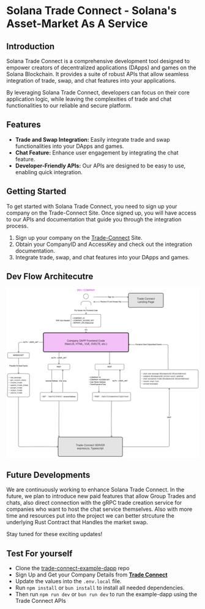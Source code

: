 # Solana Trade Connect - Solana's Asset-Market As A Service

## Introduction

Solana Trade Connect is a comprehensive development tool designed to empower creators of decentralized applications (DApps) and games on the Solana Blockchain. It provides a suite of robust APIs that allow seamless integration of trade, swap, and chat features into your applications.

By leveraging Solana Trade Connect, developers can focus on their core application logic, while leaving the complexities of trade and chat functionalities to our reliable and secure platform.

## Features

- **Trade and Swap Integration:** Easily integrate trade and swap functionalities into your DApps and games.
- **Chat Feature:** Enhance user engagement by integrating the chat feature.
- **Developer-Friendly APIs:** Our APIs are designed to be easy to use, enabling quick integration.

## Getting Started

To get started with Solana Trade Connect, you need to sign up your company on the Trade-Connect Site. Once signed up, you will have access to our APIs and documentation that guide you through the integration process.

1. Sign up your company on the [Trade-Connect]() Site.
2. Obtain your CompanyID and AccessKey and check out the integration documentation.
3. Integrate trade, swap, and chat features into your DApps and games.

## Dev Flow Architecutre

![Developer Flow](/media/Trade-Connect_Client-Interaction-Diagram.png)

## Future Developments

We are continuously working to enhance Solana Trade Connect. In the future, we plan to introduce new paid features that allow Group Trades and chats, also direct connection with the gRPC trade creation service for companies who want to host the chat service themselves.
Also with more time and resources put into the project we can better strcuture the underlying Rust Contract that Handles the market swap.

Stay tuned for these exciting updates!

## Test For yourself

- Clone the [trade-connect-example-dapp](https://github.com/OpeOginni/trade-connect-example-dapp) repo
- Sign Up and Get your Company Details from [**Trade Connect**](https://github.com/OpeOginni/solana-trade-connect/blob/main/trade-connect/backend/chat-server/src/app.ts)
- Update the values into the `.env.local` file.
- Run `npm install` or `bun install` to install all needed dependencies.
- Then run `npm run dev` or `bun run dev` to run the example-dapp using the Trade Connect APIs
